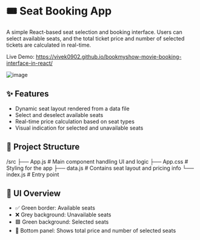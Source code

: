 
# 🎟️ Seat Booking App
A simple React-based seat selection and booking interface. Users can select available seats, and the total ticket price and number of selected tickets are calculated in real-time.

Live Demo: https://vivek0902.github.io/bookmyshow-movie-booking-interface-in-react/

![image](https://github.com/user-attachments/assets/c445e712-564d-4a19-bcfc-f2d1a8f604b3)

## ✨ Features

- Dynamic seat layout rendered from a data file
- Select and deselect available seats
- Real-time price calculation based on seat types
- Visual indication for selected and unavailable seats


## 🧠 Project Structure

/src
  ├── App.js             # Main component handling UI and logic
  ├── App.css            # Styling for the app
  ├── data.js            # Contains seat layout and pricing info
  └── index.js           # Entry point

## 🎨 UI Overview

- ✅ Green border: Available seats
- ❌ Grey background: Unavailable seats
- 🟩 Green background: Selected seats
- 🧮 Bottom panel: Shows total price and number of selected seats
